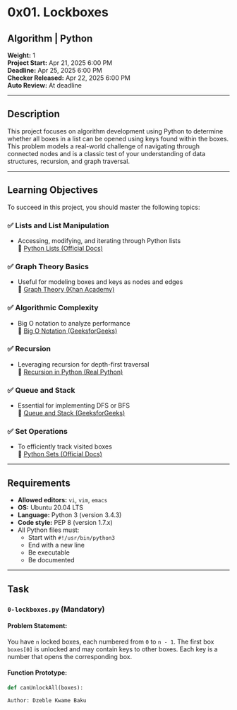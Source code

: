 # 0x01. Lockboxes

## Algorithm | Python  
**Weight:** 1  
**Project Start:** Apr 21, 2025 6:00 PM  
**Deadline:** Apr 25, 2025 6:00 PM  
**Checker Released:** Apr 22, 2025 6:00 PM  
**Auto Review:** At deadline  

---

## Description
This project focuses on algorithm development using Python to determine whether all boxes in a list can be opened using keys found within the boxes. This problem models a real-world challenge of navigating through connected nodes and is a classic test of your understanding of data structures, recursion, and graph traversal.

---

## Learning Objectives

To succeed in this project, you should master the following topics:

### ✅ Lists and List Manipulation
- Accessing, modifying, and iterating through Python lists  
📘 [Python Lists (Official Docs)](https://docs.python.org/3/tutorial/datastructures.html)

### ✅ Graph Theory Basics
- Useful for modeling boxes and keys as nodes and edges  
📘 [Graph Theory (Khan Academy)](https://www.khanacademy.org/computing/computer-science/algorithms)

### ✅ Algorithmic Complexity
- Big O notation to analyze performance  
📘 [Big O Notation (GeeksforGeeks)](https://www.geeksforgeeks.org/analysis-of-algorithms-set-1-asymptotic-analysis/)

### ✅ Recursion
- Leveraging recursion for depth-first traversal  
📘 [Recursion in Python (Real Python)](https://realpython.com/python-thinking-recursively/)

### ✅ Queue and Stack
- Essential for implementing DFS or BFS  
📘 [Queue and Stack (GeeksforGeeks)](https://www.geeksforgeeks.org/stack-in-python/)

### ✅ Set Operations
- To efficiently track visited boxes  
📘 [Python Sets (Official Docs)](https://docs.python.org/3/library/stdtypes.html#set)

---

## Requirements

- **Allowed editors:** `vi`, `vim`, `emacs`
- **OS:** Ubuntu 20.04 LTS
- **Language:** Python 3 (version 3.4.3)
- **Code style:** PEP 8 (version 1.7.x)
- All Python files must:
  - Start with `#!/usr/bin/python3`
  - End with a new line
  - Be executable
  - Be documented

---

## Task

### `0-lockboxes.py` (Mandatory)

#### Problem Statement:
You have `n` locked boxes, each numbered from `0` to `n - 1`. The first box `boxes[0]` is unlocked and may contain keys to other boxes. Each key is a number that opens the corresponding box.

#### Function Prototype:
```python
def canUnlockAll(boxes):

Author: Dzeble Kwame Baku
